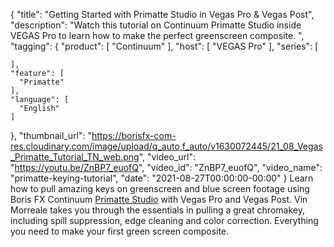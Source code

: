 {
  "title": "Getting Started with Primatte Studio in Vegas Pro & Vegas Post",
  "description": "Watch this tutorial on Continuum Primatte Studio inside VEGAS Pro to learn how to make the perfect greenscreen composite. ",
  "tagging": {
    "product": [
      "Continuum"
    ],
    "host": [
      "VEGAS Pro"
    ],
    "series": [

    ],
    "feature": [
      "Primatte"
    ],
    "language": [
      "English"
    ]
  },
  "thumbnail_url": "https://borisfx-com-res.cloudinary.com/image/upload/q_auto,f_auto/v1630072445/21_08_Vegas_Primatte_Tutorial_TN_web.png",
  "video_url": "https://youtu.be/ZnBP7_euofQ",
  "video_id": "ZnBP7_euofQ",
  "video_name": "primatte-keying-tutorial",
  "date": "2021-08-27T00:00:00-00:00"
}
Learn how to pull amazing keys on greenscreen and blue screen footage using Boris FX Continuum <a href="/products/continuum-filters/primatte-studio/?collection=continuum-premium-filters&product=continuum-filter-beauty-studio" target="_blank">Primatte Studio</a> with Vegas Pro and Vegas Post. Vin Morreale takes you through the essentials in pulling a great chromakey, including spill suppression, edge cleaning and color correction. Everything you need to make your first green screen composite. 